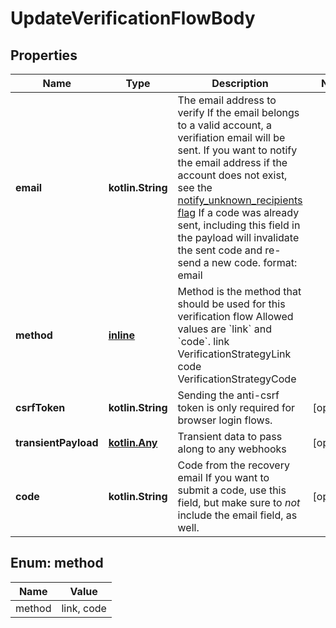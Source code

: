 
# UpdateVerificationFlowBody

## Properties
| Name | Type | Description | Notes |
| ------------ | ------------- | ------------- | ------------- |
| **email** | **kotlin.String** | The email address to verify  If the email belongs to a valid account, a verifiation email will be sent.  If you want to notify the email address if the account does not exist, see the [notify_unknown_recipients flag](https://www.ory.sh/docs/kratos/self-service/flows/verify-email-account-activation#attempted-verification-notifications)  If a code was already sent, including this field in the payload will invalidate the sent code and re-send a new code.  format: email |  |
| **method** | [**inline**](#Method) | Method is the method that should be used for this verification flow  Allowed values are &#x60;link&#x60; and &#x60;code&#x60;. link VerificationStrategyLink code VerificationStrategyCode |  |
| **csrfToken** | **kotlin.String** | Sending the anti-csrf token is only required for browser login flows. |  [optional] |
| **transientPayload** | [**kotlin.Any**](.md) | Transient data to pass along to any webhooks |  [optional] |
| **code** | **kotlin.String** | Code from the recovery email  If you want to submit a code, use this field, but make sure to _not_ include the email field, as well. |  [optional] |


<a id="Method"></a>
## Enum: method
| Name | Value |
| ---- | ----- |
| method | link, code |




